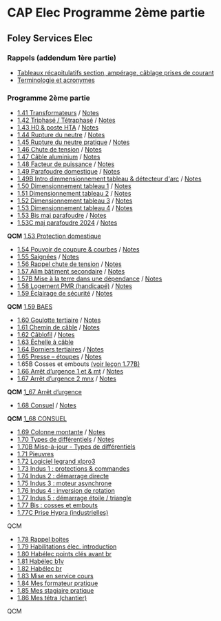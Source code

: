 # CAP Elec Programme 2ème partie
## Foley Services Elec

### Rappels (addendum 1ère partie)

- [Tableaux récapitulatifs section, ampérage, câblage prises de courant](../1ere_partie/CAP_Elec_Tableaux_Recapitulatifs.md)
- [Terminologie et acronymes](../1ere_partie/CAP_Elec_Terminologie_Acronymes.md)

### Programme 2ème partie

- [1.41 Transformateurs](https://youtu.be/3l55DdoqlK4) / [Notes](./CAP_Elec_1_41.md)
- [1.42 Triphasé / Tétraphasé](https://youtu.be/Z-q5bp78TiA) / [Notes](./CAP_Elec_1_42.md)
- [1.43 H0 & poste HTA](https://youtu.be/CfZVZvTpzMs) / [Notes](./CAP_Elec_1_43.md)
- [1.44 Rupture du neutre](https://youtu.be/lqpS-oGQVwA) / [Notes](./CAP_Elec_1_44.md)
- [1.45 Rupture du neutre pratique](https://youtu.be/JJfUtDiRq2k) / [Notes](./CAP_Elec_1_45.md)
- [1.46 Chute de tension](https://youtu.be/9riZqBhiBao) / [Notes](./CAP_Elec_1_46.md)
- [1.47 Câble aluminium](https://youtu.be/e_nsy8G_vWw) / [Notes](./CAP_Elec_1_47.md)
- [1.48 Facteur de puissance](https://youtu.be/8dPOf_TP2os) / [Notes](./CAP_Elec_1_48.md)
- [1.49 Parafoudre domestique](https://youtu.be/PvcWnjI9txw) / [Notes](./CAP_Elec_1_49.md)
- [1.49B Intro dimmensionnement tableau & détecteur d'arc](https://www.youtube.com/watch?v=1BrWSIsZ2Cs) / [Notes](./CAP_Elec_1_49B.md)
- [1.50 Dimensionnement tableau 1](https://youtu.be/8fg6fAb5ePg) / [Notes](./CAP_Elec_1_50.md)
- [1.51 Dimensionnement tableau 2](https://youtu.be/kSIwx_Da0PM) / [Notes](./CAP_Elec_1_51.md)
- [1.52 Dimensionnement tableau 3](https://youtu.be/KU_7UYiddlM) / [Notes](./CAP_Elec_1_52.md)
- [1.53 Dimensionnement tableau 4](https://youtu.be/KVZfmLhppeQ) / [Notes](./CAP_Elec_1_53.md)
- [1.53 Bis maj parafoudre](https://youtu.be/N7zTI1mvZ0o) / [Notes](./CAP_Elec_1_53_bis.md)
- [1.53C maj parafoudre 2024](https://www.youtube.com/watch?v=Gg5PzQFj1DQ) / [Notes](./CAP_Elec_1_53C.md)

**QCM** [1.53 Protection domestique](./QCMs/1_53_QCM.md)

- [1.54 Pouvoir de coupure &amp; courbes](https://youtu.be/eCK39U4HOTg) / [Notes](./CAP_Elec_1_54.md)
- [1.55 Saignées](https://youtu.be/fod4OYvmtuw) / [Notes](./CAP_Elec_1_55.md)
- [1.56 Rappel chute de tension](https://youtu.be/QUgGy3fLktY) / [Notes](./CAP_Elec_1_56.md)
- [1.57 Alim bâtiment secondaire](https://youtu.be/kEPQB54pdL4) / [Notes](./CAP_Elec_1_57.md)
- [1.57B Mise à la terre dans une dépendance](https://youtu.be/ZaVL4Owi4lc) / [Notes](./CAP_Elec_1_57B.md)
- [1.58 Logement PMR (handicapé)](https://youtu.be/OK8U51aTHD0) / [Notes](./CAP_Elec_1_58.md)
- [1.59 Éclairage de sécurité](https://youtu.be/V8duOcuLCEs) / [Notes](./CAP_Elec_1_59.md)

**QCM** [1.59 BAES](./QCMs/1_59_QCM.md)

- [1.60 Goulotte tertiaire](https://youtu.be/S5jN4580Igg) / [Notes](./CAP_Elec_1_60.md)
- [1.61 Chemin de câble](https://youtu.be/oxysXJcldJw) / [Notes](./CAP_Elec_1_61.md)
- [1.62 Câblofil](https://youtu.be/5VBfm7ynQAU) / [Notes](./CAP_Elec_1_62.md)
- [1.63 Échelle à câble](https://youtu.be/M0igHLdhrMo)
- [1.64 Borniers tertiaires](https://youtu.be/QMEewGe-vYs) / [Notes](./CAP_Elec_1_64.md)
- [1.65 Presse – étoupes](https://youtu.be/js9a-c29eMU) / [Notes](./CAP_Elec_1_65.md)
- 1.65B Cosses et embouts [(voir leçon 1.77B)](./CAP_Elec_1_77B.md)
- [1.66 Arrêt d’urgence 1 et &amp; mt](https://youtu.be/nefQDojra7Y) / [Notes](./CAP_Elec_1_66.md)
- [1.67 Arrêt d’urgence 2 mnx](https://youtu.be/dvejGrUoQ3c) / [Notes](./CAP_Elec_1_67.md)

**QCM** [1_67 Arrêt d’urgence](./QCMs/1_67_QCM.md)

- [1.68 Consuel](https://youtu.be/yTc8WVrhkdc) / [Notes](./CAP_Elec_1_68.md)

**QCM** [1_68 CONSUEL](./QCMs/1_68_QCM.md)

- [1.69 Colonne montante](https://youtu.be/KrRZw7bWsGU) / [Notes](./CAP_Elec_1_69.md)
- [1.70 Types de différentiels](https://youtu.be/NNVNwgB-Tfo) / [Notes](./CAP_Elec_1_70.md)
 - [1.70B Mise-à-jour - Types de différentiels](https://youtu.be/abAQy3E_n8E)
- [1.71 Pieuvres](https://youtu.be/JrfXZtyOuKM)
- [1.72 Logiciel legrand xlpro3](https://youtu.be/s8D-OFFw0ww)
- [1.73 Indus 1 : protections & commandes](https://youtu.be/E8TSs---Z_Q)
- [1.74 Indus 2 : démarrage directe](https://youtu.be/anSNjzBhB5g)
- [1.75 Indus 3 : moteur asynchrone](https://youtu.be/xz1XHJVTQSA)
- [1.76 Indus 4 : inversion de rotation](https://youtu.be/y5A29PchogE)
- [1.77 Indus 5 : démarrage étoile / triangle](https://youtu.be/iD2r5pWdcNo)
- [1.77 Bis  : cosses et embouts](https://youtu.be/4DLiVuQbld0)
- [1.77C Prise Hypra (industrielles)](https://youtu.be/Jny5fdDGQXg)

QCM

- [1.78 Rappel boites](https://youtu.be/fl50XQxa7GM)
- [1.79 Habilitations élec. introduction](https://youtu.be/pe7i9GkI_H4)
- [1.80 Habélec points clés avant br](https://youtu.be/t-RSv5eRos4)
- [1.81 Habélec b1v](https://youtu.be/c7WcghYbpxY)
- [1.82 Habélec br](https://youtu.be/0EXhXeuHikI)
- [1.83 Mise en service cours](https://youtu.be/wNK_aQaREA4)
- [1.84 Mes formateur pratique](https://youtu.be/6vNvEA7uU18)
- [1.85 Mes stagiaire pratique](https://youtu.be/XLqzRfDTvWI)
- [1.86 Mes tétra (chantier)](https://youtu.be/JrzBQiw3lIA)

QCM
